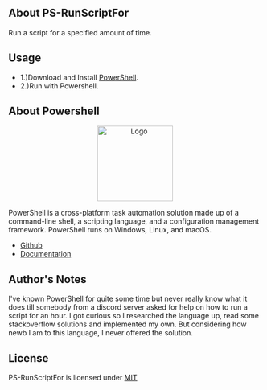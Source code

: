 ## About PS-RunScriptFor

<p>Run a script for a specified amount of time.</p>

## Usage

* 1.)Download and Install [PowerShell](https://docs.microsoft.com/en-us/powershell/scripting/install/installing-powershell?view=powershell-7.2).
* 2.)Run with Powershell.

## About Powershell

<p align="center"><img src="https://i.imgur.com/BTZReYW.png" width="150px" height="auto" alt="Logo"></a></p>

<p>PowerShell is a cross-platform task automation solution made up of a command-line shell, a scripting language, and a configuration management framework. PowerShell runs on Windows, Linux, and macOS.</p>

* [Github](https://github.com/PowerShell/PowerShell)
* [Documentation](https://docs.microsoft.com/en-us/powershell//)

## Author's Notes

<p>I've known PowerShell for quite some time but never really know what it does till somebody from a discord server asked for help on how to run a script for an hour. I got curious so I researched the language up, read some stackoverflow solutions and implemented my own. But considering how newb I am to this language, I never offered the solution.</p>

## License

PS-RunScriptFor is licensed under [MIT](https://choosealicense.com/licenses/mit/)
